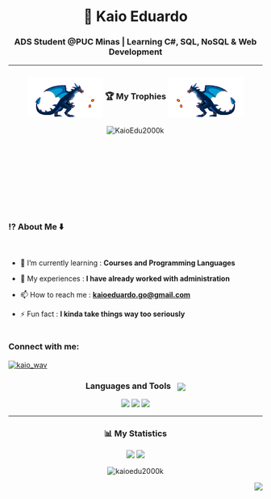 <h1 align="center"> 🐐 Kaio Eduardo</h1>
<h3 align="center">ADS Student @PUC Minas | Learning C#, SQL, NoSQL & Web Development</h3>

---

<h3 align="center" style="display:flex; justify-content:center; align-items:center; gap:5px;">
  <img src="https://raw.githubusercontent.com/KaioEdu2000k/FODASE/refs/heads/main/ezgif.com-apng-to-gif-converter.gif"
       style="height:80px; display:inline-block;" />
  🏆 My Trophies
  <img src="https://raw.githubusercontent.com/KaioEdu2000k/FODASE/refs/heads/main/ezgif.com-gif-to-apng-converter%20(1).png"
       style="height:80px; display:inline-block;" />
</h3>

<p align="center">
  <img src="https://github-profile-trophy.vercel.app/?username=KaioEdu2000k&title=Commits,Stars,Repositories,Experience,Followers,Issues,Reviews,PullRequest&theme=dark_lover"
       alt="KaioEdu2000k" style="height:100px; display:inline-block; border:0;" />
</p><br><br><br>

<h3 align="left">⁉️ About Me ⬇️ </h3><br>


- 🌱 I’m currently learning : **Courses and Programming Languages**

- 📄 My experiences : **I have already worked with administration**

- 📫 How to reach me : **kaioeduardo.go@gmail.com**

- ⚡ Fun fact : **I kinda take things way too seriously**<br><br>

<h3 align="left">Connect with me:</h3>
<p align="left">
<a href="https://instagram.com/kaio_wav" target="blank"><img align="center" src="https://raw.githubusercontent.com/rahuldkjain/github-profile-readme-generator/master/src/images/icons/Social/instagram.svg" alt="kaio_wav" height="30" width="40" /></a>
</p>

<h3 align="center">
  Languages and Tools&nbsp;
  <img src="https://user-images.githubusercontent.com/74038190/212284087-bbe7e430-757e-4901-90bf-4cd2ce3e1852.gif" style="height:1em; vertical-align:middle; margin-left:5px;" />
</h3>

<p align="center">
  <img src="https://skillicons.dev/icons?i=cs,html,css,js" />
  <img src="https://skillicons.dev/icons?i=mysql,vscode,aws&theme=light" />
  <img src="https://skillicons.dev/icons?i=discord" />
</p>


---
<h3 align="center">📊 My Statistics</h3>

<p align="center">
  <img src="https://github-readme-stats.vercel.app/api?username=KaioEdu2000k&show_icons=true&theme=tokyonight" width="450" />
  <img src="https://github-readme-stats.vercel.app/api/top-langs/?username=KaioEdu2000k&layout=compact&langs_count=10&theme=tokyonight&cache_seconds=60" width="290" />
</p>


<p align="center">
  <img src="https://github-readme-streak-stats.herokuapp.com/?user=KaioEdu2000k&" alt="kaioedu2000k" />
</p>

<p align="right">
<img src=https://i.gifer.com/6vw5.gif  style="height:200px; display:inline-block;"  />
</p>

